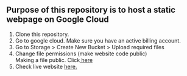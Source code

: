 ## Purpose of this repository is to host a static webpage on Google Cloud

1. Clone this repository.<br>
2. Go to google cloud. Make sure you have an active billing account.<br> 
3. Go to Storage > Create New Bucket > Upload required files<br> 
4. Change file permissions (make website code public)<br> 
Making a file public. Click<a href='https://cloud.google.com/storage/docs/access-control/making-data-public#buckets'> here </a><br>
5. Check live website <a href='https//www.storage.googleapis.com/ritaacademy/index.html'>here.</a>


